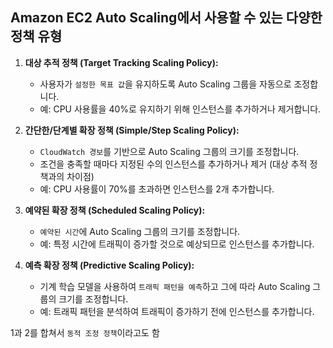 ## Amazon EC2 Auto Scaling에서 사용할 수 있는 다양한 정책 유형

1. **대상 추적 정책 (Target Tracking Scaling Policy):**
   - 사용자가 `설정한 목표 값`을 유지하도록 Auto Scaling 그룹을 자동으로 조정합니다.
   - 예: CPU 사용률을 40%로 유지하기 위해 인스턴스를 추가하거나 제거합니다.

2. **간단한/단계별 확장 정책 (Simple/Step Scaling Policy):**
   - `CloudWatch 경보`를 기반으로 Auto Scaling 그룹의 크기를 조정합니다.
   - 조건을 충족할 때마다 지정된 수의 인스턴스를 추가하거나 제거 (대상 추적 정책과의 차이점)
   - 예: CPU 사용률이 70%를 초과하면 인스턴스를 2개 추가합니다.

3. **예약된 확장 정책 (Scheduled Scaling Policy):**
   - `예약된 시간`에 Auto Scaling 그룹의 크기를 조정합니다.
   - 예: 특정 시간에 트래픽이 증가할 것으로 예상되므로 인스턴스를 추가합니다.

4. **예측 확장 정책 (Predictive Scaling Policy):**
   - 기계 학습 모델을 사용하여 `트래픽 패턴을 예측`하고 그에 따라 Auto Scaling 그룹의 크기를 조정합니다.
   - 예: 트래픽 패턴을 분석하여 트래픽이 증가하기 전에 인스턴스를 추가합니다.


1과 2를 합쳐서 `동적 조정 정책`이라고도 함
